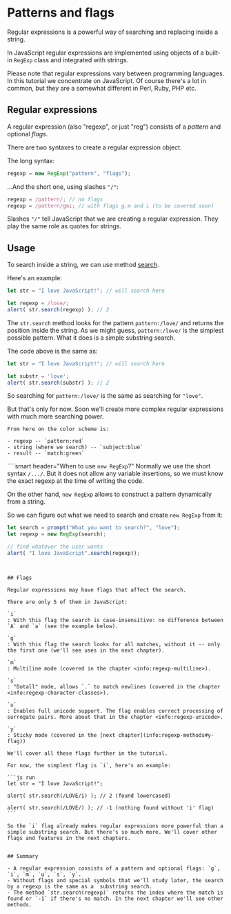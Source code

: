 # Patterns and flags

Regular expressions is a powerful way of searching and replacing inside a string.

In JavaScript regular expressions are implemented using objects of a built-in `RegExp` class and integrated with strings.

Please note that regular expressions vary between programming languages. In this tutorial we concentrate on JavaScript. Of course there's a lot in common, but they are a somewhat different in Perl, Ruby, PHP etc.

## Regular expressions

A regular expression (also "regexp", or just "reg") consists of a *pattern* and optional *flags*.

There are two syntaxes to create a regular expression object.

The long syntax:

```js
regexp = new RegExp("pattern", "flags");
```

...And the short one, using slashes `"/"`:

```js
regexp = /pattern/; // no flags
regexp = /pattern/gmi; // with flags g,m and i (to be covered soon)
```

Slashes `"/"` tell JavaScript that we are creating a regular expression. They play the same role as quotes for strings.

## Usage

To search inside a string, we can use method [search](mdn:js/String/search).

Here's an example:

```js run
let str = "I love JavaScript!"; // will search here

let regexp = /love/;
alert( str.search(regexp) ); // 2
```

The `str.search` method looks for the pattern `pattern:/love/` and returns the position inside the string. As we might guess, `pattern:/love/` is the simplest possible pattern. What it does is a simple substring search.

The code above is the same as:

```js run
let str = "I love JavaScript!"; // will search here

let substr = 'love';
alert( str.search(substr) ); // 2
```

So searching for `pattern:/love/` is the same as searching for `"love"`.

But that's only for now. Soon we'll create more complex regular expressions with much more searching power.

```smart header="Colors"
From here on the color scheme is:

- regexp -- `pattern:red`
- string (where we search) -- `subject:blue`
- result -- `match:green`
```


````smart header="When to use `new RegExp`?"
Normally we use the short syntax `/.../`. But it does not allow any variable insertions, so we must know the exact regexp at the time of writing the code.

On the other hand, `new RegExp` allows to construct a pattern dynamically from a string.

So we can figure out what we need to search and create `new RegExp` from it:

```js run
let search = prompt("What you want to search?", "love");
let regexp = new RegExp(search);

// find whatever the user wants
alert( "I love JavaScript".search(regexp));
```
````


## Flags

Regular expressions may have flags that affect the search.

There are only 5 of them in JavaScript:

`i`
: With this flag the search is case-insensitive: no difference between `A` and `a` (see the example below).

`g`
: With this flag the search looks for all matches, without it -- only the first one (we'll see uses in the next chapter).

`m`
: Multiline mode (covered in the chapter <info:regexp-multiline>).

`s`
: "Dotall" mode, allows `.` to match newlines (covered in the chapter <info:regexp-character-classes>).

`u`
: Enables full unicode support. The flag enables correct processing of surrogate pairs. More about that in the chapter <info:regexp-unicode>.

`y`
: Sticky mode (covered in the [next chapter](info:regexp-methods#y-flag))

We'll cover all these flags further in the tutorial.

For now, the simplest flag is `i`, here's an example:

```js run
let str = "I love JavaScript!";

alert( str.search(/LOVE/i) ); // 2 (found lowercased)

alert( str.search(/LOVE/) ); // -1 (nothing found without 'i' flag)
```

So the `i` flag already makes regular expressions more powerful than a simple substring search. But there's so much more. We'll cover other flags and features in the next chapters.


## Summary

- A regular expression consists of a pattern and optional flags: `g`, `i`, `m`, `u`, `s`, `y`.
- Without flags and special symbols that we'll study later, the search by a regexp is the same as a  substring search.
- The method `str.search(regexp)` returns the index where the match is found or `-1` if there's no match. In the next chapter we'll see other methods.
